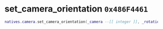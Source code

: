 # set_camera_orientation `0x486F4461`

```lua
natives.camera.set_camera_orientation(_camera --[[ integer ]], _rotation --[[ vector3 ]], _unk1 --[[ boolean ]])
```